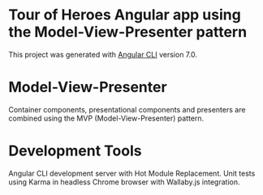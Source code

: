 # Tour of Heroes Angular app using the Model-View-Presenter pattern

This project was generated with
[Angular CLI](https://github.com/angular/angular-cli) version 7.0.

# Model-View-Presenter
Container components, presentational components and presenters are combined
using the MVP (Model-View-Presenter) pattern.

# Development Tools
Angular CLI development server with Hot Module Replacement. Unit tests using
Karma in headless Chrome browser with Wallaby.js integration.
